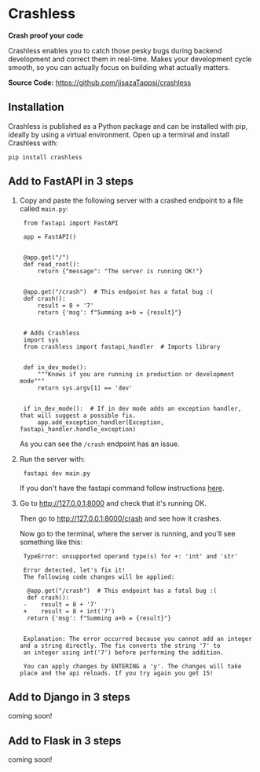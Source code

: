# Crashless
**Crash proof your code**

Crashless enables you to catch those pesky bugs during backend development and correct them in real-time. Makes your development cycle smooth, so you can actually focus on building what actually matters.


**Source Code:** <https://github.com/jisazaTappsi/crashless>

## Installation

Crashless is published as a Python package and can be installed with pip, ideally by using a virtual environment. Open up a terminal and install Crashless with:

    pip install crashless


## Add to FastAPI in 3 steps

1. Copy and paste the following server with a crashed endpoint to a file called `main.py`:

        from fastapi import FastAPI
    
        app = FastAPI()


        @app.get("/")
        def read_root():
            return {"message": "The server is running OK!"}
    
    
        @app.get("/crash")  # This endpoint has a fatal bug :(
        def crash():
            result = 8 + '7'
            return {'msg': f"Summing a+b = {result}"}
        
        
        # Adds Crashless
        import sys
        from crashless import fastapi_handler  # Imports library
        
        
        def in_dev_mode():
            """Knows if you are running in production or development mode"""
            return sys.argv[1] == 'dev'
        
        
        if in_dev_mode():  # If in dev mode adds an exception handler, that will suggest a possible fix.
            app.add_exception_handler(Exception, fastapi_handler.handle_exception)


    As you can see the `/crash` endpoint has an issue.


2. Run the server with:

        fastapi dev main.py

    If you don't have the fastapi command follow instructions [here][1].

    [1]: <https://fastapi.tiangolo.com/fastapi-cli/> "fastapi CLI installation"



3. Go to <http://127.0.0.1:8000> and check that it's running OK.

    Then go to <http://127.0.0.1:8000/crash> and see how it crashes.

    Now go to the terminal, where the server is running, and you'll see something like this:

        TypeError: unsupported operand type(s) for +: 'int' and 'str'

        Error detected, let's fix it!
        The following code changes will be applied:
 
         @app.get("/crash")  # This endpoint has a fatal bug :(
         def crash():
        -    result = 8 + '7'
        +    result = 8 + int('7')
         return {'msg': f"Summing a+b = {result}"}


        Explanation: The error occurred because you cannot add an integer and a string directly. The fix converts the string '7' to
        an integer using int('7') before performing the addition.

        You can apply changes by ENTERING a 'y'. The changes will take place and the api reloads. If you try again you get 15!


## Add to Django in 3 steps

coming soon!

## Add to Flask in 3 steps

coming soon!
